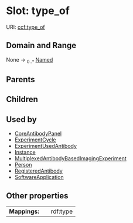 
# Slot: type_of



URI: [ccf:type_of](http://purl.org/ccf/type_of)


## Domain and Range

None &#8594;  <sub>0..\*</sub> [Named](Named.md)

## Parents


## Children


## Used by

 * [CoreAntibodyPanel](CoreAntibodyPanel.md)
 * [ExperimentCycle](ExperimentCycle.md)
 * [ExperimentUsedAntibody](ExperimentUsedAntibody.md)
 * [Instance](Instance.md)
 * [MultiplexedAntibodyBasedImagingExperiment](MultiplexedAntibodyBasedImagingExperiment.md)
 * [Person](Person.md)
 * [RegisteredAntibody](RegisteredAntibody.md)
 * [SoftwareApplication](SoftwareApplication.md)

## Other properties

|  |  |  |
| --- | --- | --- |
| **Mappings:** | | rdf:type |